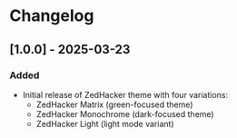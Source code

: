# Changelog

## [1.0.0] - 2025-03-23

### Added
- Initial release of ZedHacker theme with four variations:
  - ZedHacker Matrix (green-focused theme)
  - ZedHacker Monochrome (dark-focused theme)
  - ZedHacker Light (light mode variant)
